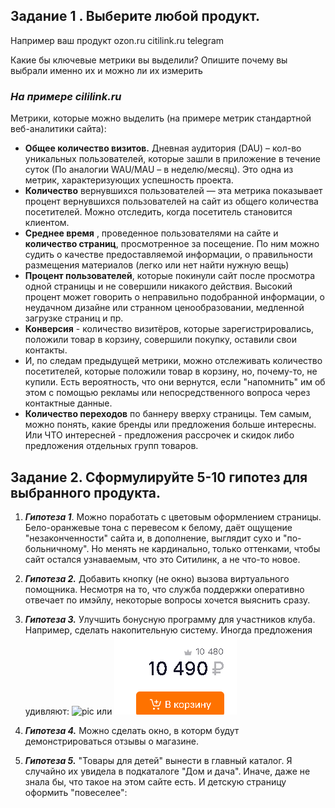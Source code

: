 ## Задание 1 . Выберите любой продукт.
Например ваш продукт
ozon.ru
citilink.ru
telegram

Какие бы ключевые метрики вы выделили? Опишите почему вы выбрали именно их и можно ли их измерить 


### _На примере cililink.ru_

Метрики, которые можно выделить (на примере метрик стандартной веб-аналитики сайта):
- **Общее количество визитов.**  Дневная аудитория (DAU) – кол-во уникальных пользователей, которые зашли в приложение в течение суток (По аналогии WAU/MAU – в неделю/месяц). Это одна из метрик, характеризующих успешность проекта. 
-  **Количество** вернувшихся пользователей — эта метрика показывает процент вернувшихся пользователей на сайт из общего количества посетителей. Можно отследить, когда посетитель становится клиентом.
- **Среднее время** , проведенное пользователями на сайте и **количество страниц**, просмотренное за посещение. По ним можно судить о качестве предоставляемой информации, о правильности размещения материалов (легко или нет найти нужную вещь)
- **Процент пользователей**, которые покинули сайт после просмотра одной страницы и не совершили никакого действия.  Высокий процент может говорить о неправильно подобранной информации, о неудачном дизайне или странном ценообразовании, медленной загрузке страниц и пр.
- **Конверсия** - количество визитёров, которые зарегистрировались, положили товар в корзину, совершили покупку, оставили свои контакты.
- И, по следам предыдущей метрики, можно отслеживать количество посетителей, которые положили товар в корзину, но, почему-то, не купили. Есть вероятность, что они вернутся, если "напомнить" им об этом с помощью рекламы или непосредственного вопроса через контактные данные.
- **Количество переходов** по баннеру вверху страницы. Тем самым, можно понять, какие бренды или предложения больше интересны. Или ЧТО интересней - предложения рассрочек и скидок либо предложения отдельных групп товаров.

## Задание 2. Сформулируйте 5-10 гипотез для выбранного продукта.

1. **_Гипотеза 1_**. Можно поработать с цветовым оформлением страницы. Бело-оранжевые тона с перевесом к белому, даёт ощущение "незаконченности" сайта и, в дополнение, выглядит сухо и "по-больничному". Но менять не кардинально, только оттенками, чтобы сайт остался узнаваемым, что это Ситилинк, а не что-то новое.

2. **_Гипотеза 2._** Добавить кнопку (не окно) вызова виртуального помощника. Несмотря на то, что служба поддержки оперативно отвечает по имэйлу, некоторые вопросы хочется выяснить сразу.

3. **_Гипотеза 3._** Улучшить бонусную программу для участников клуба. Например, сделать накопительную систему. Иногда предложения удивляют:
![pic]([/price1.png?raw=true](https://github.com/Sinikka73/AB_testing/blob/main/price1.PNG)) или ![pic](/price2.png?raw=true)


4. **_Гипотеза 4._** Можно сделать окно, в которм будут демонстрироваться отзывы о магазине.

5. **_Гипотеза 5._** "Товары для детей" вынести в главный каталог. Я случайно их увидела в подкаталоге "Дом и дача". Иначе, даже не знала бы, что такое на этом сайте есть. И детскую страницу оформить "повеселее": 

